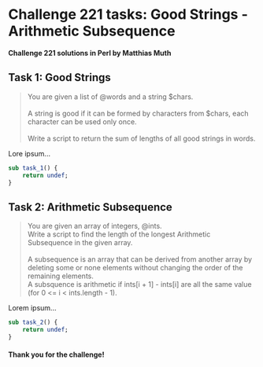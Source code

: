 # Challenge 221 tasks: Good Strings - Arithmetic Subsequence
**Challenge 221 solutions in Perl by Matthias Muth**

## Task 1: Good Strings

> You are given a list of @words and a string $chars.<br/>
> <br/>
> A string is good if it can be formed by characters from $chars, each character can be used only once.<br/>
> <br/>
> Write a script to return the sum of lengths of all good strings in words.<br/>

Lore ipsum...

```perl
sub task_1() {
    return undef;
}
```

## Task 2: Arithmetic Subsequence

> You are given an array of integers, @ints.<br/>
> Write a script to find the length of the longest Arithmetic Subsequence in the given array.<br/>
> <br/>
> A subsequence is an array that can be derived from another array by deleting some or none elements without changing the order of the remaining elements.<br/>
> A subsquence is arithmetic if ints[i + 1] - ints[i] are all the same value (for 0 <= i < ints.length - 1).<br/>

Lorem ipsum...

```perl
sub task_2() {
    return undef;
}
```

#### **Thank you for the challenge!**
